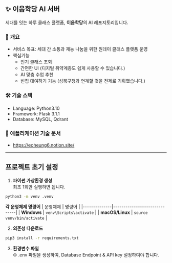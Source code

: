 ## ✨ 이음학당 AI 서버
세대를 잇는 하루 클래스 플랫폼, **이음학당**의 AI 레포지토리입니다.

### 📌 개요
- 서비스 목표: 세대 간 소통과 재능 나눔을 위한 원데이 클래스 플랫폼 운영
- 핵심기능
    - 인기 클래스 조회
    - 간편한 UI (디지털 취약계층도 쉽게 사용할 수 있습니다.)
    - AI 맞춤 수업 추천
    - 빈집 대여하기 기능 (성북구청과 연계할 것을 전제로 기획했습니다.)

### 🛠️ 기술 스택
- Language: Python3.10
- Framework: Flask 3.1.1
- Database: MySQL, Qdrant

### 📄 애플리케이션 기술 문서
- https://eoheung6.notion.site/

---

## 프로젝트 초기 설정
 
1. **파이썬 가상환경 생성** <br>
   최초 1회만 실행하면 됩니다.
```bash
python3 -m venv .venv
```

**각 운영체제 명령어**
| 운영체제     | 명령어                       |
|--------------|------------------------------|
| **Windows**  | `venv\Scripts\activate`      |
| **macOS/Linux** | `source venv/bin/activate` |
 
2. **의존성 다운로드**
```bash
pip3 install -r requirements.txt
```

3. **환경변수 파일** <br>
   ⚙️ .env 파일을 생성하여, Database Endpoint & API key 설정하여야 합니다.
 
